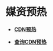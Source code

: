 # 媒资预热<a name="vod_04_0204"></a>

 

-   **[CDN预热](CDN预热.md)**  

-   **[查询CDN预热](查询CDN预热.md)**  



